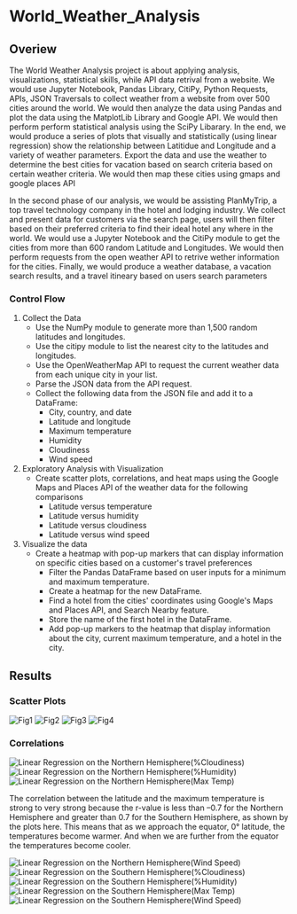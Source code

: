 # World_Weather_Analysis
## Overiew

The World Weather Analysis project is about applying analysis, visualizations, statistical skills, while  API data retrival from a website. We would use Jupyter Notebook, Pandas Library, CitiPy, Python Requests, APIs, JSON Traversals to collect weather from a website from over 500 cities around the world. We would then analyze the data using Pandas and plot the data using the MatplotLib Library and Google API. We would then perform perform statistical analysis using the SciPy Libarary. In the end, we would produce a series of plots that visually and statistically (using linear regression) show the relationship between Latitidue and Longitude and a variety of weather parameters. Export the data and use the weather to determine the best cities for vacation based on search criteria based on certain weather criteria. We would then map these cities using gmaps and google places API

In the second phase of our analysis, we would be assisting PlanMyTrip, a top travel technology company in the hotel and lodging industry. We collect and present data for customers via the search page, users will then filter based on their preferred criteria to find their ideal hotel any where in the world. We would use a Jupyter Notebook and the CitiPy module to get the cities from more than 600 random Latitude and Longitudes. We would then perform requests from the open weather API to retrive wether information for the cities. Finally, we would produce a  weather database, a vacation search results, and a travel itineary based on users search parameters

### Control Flow
1. Collect the Data
   - Use the NumPy module to generate more than 1,500 random latitudes and longitudes.
   - Use the citipy module to list the nearest city to the latitudes and longitudes.
   - Use the OpenWeatherMap API to request the current weather data from each unique city in your list.
   - Parse the JSON data from the API request.
   - Collect the following data from the JSON file and add it to a DataFrame:
      - City, country, and date
      - Latitude and longitude
      - Maximum temperature
      - Humidity
      - Cloudiness
      - Wind speed
2. Exploratory Analysis with Visualization
   - Create scatter plots, correlations, and heat maps using the Google Maps and Places API of the weather data for the following comparisons
     - Latitude versus temperature
     - Latitude versus humidity
     - Latitude versus cloudiness
     - Latitude versus wind speed
3. Visualize the data
    - Create a heatmap with pop-up markers that can display information on specific cities based on a customer's travel preferences
      - Filter the Pandas DataFrame based on user inputs for a minimum and maximum temperature.
      - Create a heatmap for the new DataFrame.
      - Find a hotel from the cities' coordinates using Google's Maps and Places API, and Search Nearby feature.
      - Store the name of the first hotel in the DataFrame.
      - Add pop-up markers to the heatmap that display information about the city, current maximum temperature, and a hotel in the city. 

## Results
### Scatter Plots

![Fig1](https://user-images.githubusercontent.com/67847583/120711149-a4877500-c484-11eb-9f7e-b02f19457f55.png)
![Fig2](https://user-images.githubusercontent.com/67847583/120711182-afdaa080-c484-11eb-9723-f482afebe766.png)
![Fig3](https://user-images.githubusercontent.com/67847583/120711194-b2d59100-c484-11eb-8f21-ed15bc67f692.png)
![Fig4](https://user-images.githubusercontent.com/67847583/120711201-b537eb00-c484-11eb-8f0c-7b8f86961a58.png)

### Correlations

![Linear Regression on the Northern Hemisphere(%Cloudiness)](https://user-images.githubusercontent.com/67847583/120711290-d0a2f600-c484-11eb-8713-143461422e42.png)
![Linear Regression on the Northern Hemisphere(%Humidity)](https://user-images.githubusercontent.com/67847583/120711313-d698d700-c484-11eb-97d1-d4eabe021cdf.png)
![Linear Regression on the Northern Hemisphere(Max Temp)](https://user-images.githubusercontent.com/67847583/120711318-d8fb3100-c484-11eb-840c-b0c4bf63f399.png)

The correlation between the latitude and the maximum temperature is strong to very strong because the r-value is less than –0.7 for the Northern Hemisphere and greater than 0.7 for the Southern Hemisphere, as shown by the plots here. This means that as we approach the equator, 0° latitude, the temperatures become warmer. And when we are further from the equator the temperatures become cooler.

![Linear Regression on the Northern Hemisphere(Wind Speed)](https://user-images.githubusercontent.com/67847583/120711326-dbf62180-c484-11eb-83f6-62bdaec44955.png)
![Linear Regression on the Southern Hemisphere(%Cloudiness)](https://user-images.githubusercontent.com/67847583/120711345-e1536c00-c484-11eb-9e32-a0c7805adaf9.png)
![Linear Regression on the Southern Hemisphere(%Humidity)](https://user-images.githubusercontent.com/67847583/120711356-e3b5c600-c484-11eb-9b08-94084829702b.png)
![Linear Regression on the Southern Hemisphere(Max Temp)](https://user-images.githubusercontent.com/67847583/120711362-e57f8980-c484-11eb-80ed-35c22589a91e.png)
![Linear Regression on the Southern Hemisphere(Wind Speed)](https://user-images.githubusercontent.com/67847583/120711364-e7494d00-c484-11eb-9e8a-b920e1132e1f.png)




